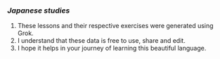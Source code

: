 ### ***Japanese studies***

1. These lessons and their respective exercises were generated using Grok.
2. I understand that these data is free to use, share and edit.
3. I hope it helps in your journey of learning this beautiful language.
